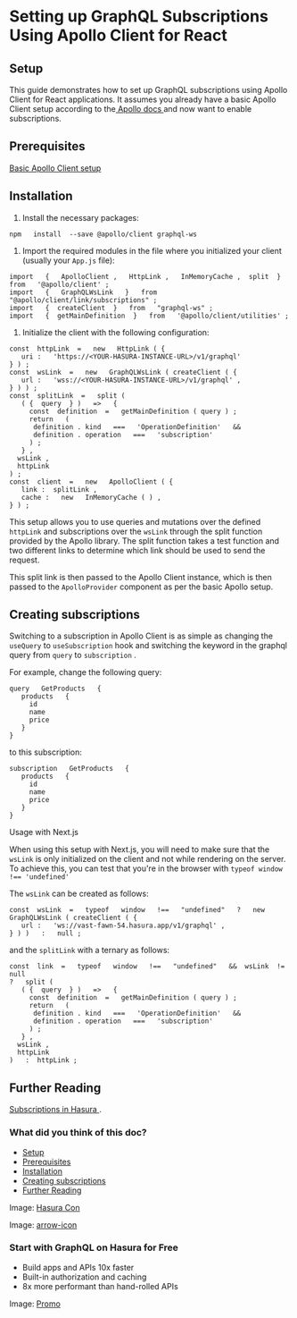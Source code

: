 # Setting up GraphQL Subscriptions Using Apollo Client for React

## Setup​

This guide demonstrates how to set up GraphQL subscriptions using Apollo Client for React applications. It assumes you
already have a basic Apollo Client setup according to the[ Apollo docs ](https://www.apollographql.com/docs/react/get-started/)and now want to enable subscriptions.

## Prerequisites​

[ Basic Apollo Client setup ](https://www.apollographql.com/docs/react/get-started/)

## Installation​

1. Install the necessary packages:


`npm   install  --save @apollo/client graphql-ws`

1. Import the required modules in the file where you initialized your client (usually your `App.js` file):


```
import   {   ApolloClient ,   HttpLink ,   InMemoryCache ,  split  }   from   '@apollo/client' ;
import   {   GraphQLWsLink   }   from   "@apollo/client/link/subscriptions" ;
import   {  createClient  }   from   "graphql-ws" ;
import   {  getMainDefinition  }   from   '@apollo/client/utilities' ;
```

1. Initialize the client with the following configuration:


```
const  httpLink  =   new   HttpLink ( {
   uri :   'https://<YOUR-HASURA-INSTANCE-URL>/v1/graphql'
} ) ;
const  wsLink  =   new   GraphQLWsLink ( createClient ( {
   url :   'wss://<YOUR-HASURA-INSTANCE-URL>/v1/graphql' ,
} ) ) ;
const  splitLink  =   split (
   ( {  query  } )   =>   {
     const  definition  =   getMainDefinition ( query ) ;
     return   (
      definition . kind   ===   'OperationDefinition'   &&
      definition . operation   ===   'subscription'
     ) ;
   } ,
  wsLink ,
  httpLink
) ;
const  client  =   new   ApolloClient ( {
   link :  splitLink ,
   cache :   new   InMemoryCache ( ) ,
} ) ;
```

This setup allows you to use queries and mutations over the defined `httpLink` and subscriptions over the `wsLink` through
the split function provided by the Apollo library. The split function takes a test function and two different links to
determine which link should be used to send the request.

This split link is then passed to the Apollo Client instance, which is then passed to the `ApolloProvider` component
as per the basic Apollo setup.

## Creating subscriptions​

Switching to a subscription in Apollo Client is as simple as changing the `useQuery` to `useSubscription` hook and
switching the keyword in the graphql query from `query` to `subscription` .

For example, change the following query:

```
query   GetProducts   {
   products   {
     id
     name
     price
   }
}
```

to this subscription:

```
subscription   GetProducts   {
   products   {
     id
     name
     price
   }
}
```

Usage with Next.js

When using this setup with Next.js, you will need to make sure that the `wsLink` is only initialized on the
client and not while rendering on the server. To achieve this, you can test that you're in the browser with `typeof
window !== 'undefined'` 

The `wsLink` can be created as follows:

```
const  wsLink  =   typeof   window   !==   "undefined"   ?   new   GraphQLWsLink ( createClient ( {
   url :   'ws://vast-fawn-54.hasura.app/v1/graphql' ,
} ) )   :   null ;
```

and the `splitLink` with a ternary as follows:

```
const  link  =   typeof   window   !==   "undefined"   &&  wsLink  !=   null
?   split (
   ( {  query  } )   =>   {
     const  definition  =   getMainDefinition ( query ) ;
     return   (
      definition . kind   ===   'OperationDefinition'   &&
      definition . operation   ===   'subscription'
     ) ;
   } ,
  wsLink ,
  httpLink
)   :  httpLink ;
```

## Further Reading​

[ Subscriptions in Hasura ](https://hasura.io/docs/latest/subscriptions/overview/).

### What did you think of this doc?

- [ Setup ](https://hasura.io/docs/latest/subscriptions/integrations/apollo-subscriptions/#setup)
- [ Prerequisites ](https://hasura.io/docs/latest/subscriptions/integrations/apollo-subscriptions/#prerequisites)
- [ Installation ](https://hasura.io/docs/latest/subscriptions/integrations/apollo-subscriptions/#installation)
- [ Creating subscriptions ](https://hasura.io/docs/latest/subscriptions/integrations/apollo-subscriptions/#creating-subscriptions)
- [ Further Reading ](https://hasura.io/docs/latest/subscriptions/integrations/apollo-subscriptions/#further-reading)


Image: [ Hasura Con ](https://res.cloudinary.com/dh8fp23nd/image/upload/v1686154570/hasura-con-2023/has-con-light-date_r2a2ud.png)

Image: [ arrow-icon ](https://res.cloudinary.com/dh8fp23nd/image/upload/v1683723549/main-web/chevron-right_ldbi7d.png)

### Start with GraphQL on Hasura for Free

- Build apps and APIs 10x faster
- Built-in authorization and caching
- 8x more performant than hand-rolled APIs


Image: [ Promo ](https://hasura.io/docs/assets/images/hasura-free-ff60e409244e0ea12b5a3045d1a9096b.png)